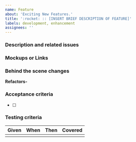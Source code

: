 ```yaml
---
name: Feature
about: 'Exciting New Features.'
title: ':rocket: :: [INSERT BRIEF DESCRIPTION OF FEATURE]'
labels: development, enhancement
assignees: ''
---
```


### Description and related issues

### Mockups or Links

### Behind the scene changes

**Refactors-**

### Acceptance criteria

- [ ]

### Testing criteria

| Given | When | Then | Covered |
| ----- | ---- | ---- | ------- |
|       |      |      |         |
